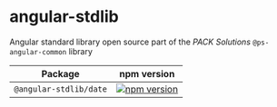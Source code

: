 # angular-stdlib
Angular standard library open source part of the *PACK Solutions* `@ps-angular-common` library

| Package | npm version |
| ------- | -------------------- |
| `@angular-stdlib/date` | [![npm version](https://badge.fury.io/js/%40angular-stdlib%2Fdate.svg)](https://badge.fury.io/js/%40angular-stdlib%2Fdate) |
